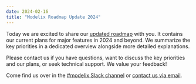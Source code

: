 ```yaml
---
date: 2024-02-16
title: "Modelix Roadmap Update 2024"
---
```


Today we are excited to share our [updated roadmap](https://docs.modelix.org/modelix/main/main/roadmap.html) with you.
It contains our current plans for major features in 2024 and beyond.
We summarize the key priorities in a dedicated overview alongside more detailed explanations.

Please contact us if you have questions, want to discuss the key priorities and our plans, or seek technical support.
We value your feedback!

Come find us over in the [#modelix Slack channel](https://jetbrains-mps.slack.com/archives/C01ADCD6VSM) or [contact us via email](mailto:modelix@itemis.com).


